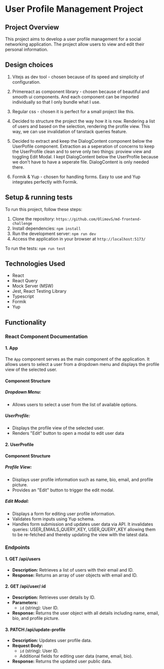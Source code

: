# User Profile Management Project

## Project Overview

This project aims to develop a user profile management for a social networking application. The project allow users to view and edit their personal information.

## Design choices

1. Vitejs as dev tool - chosen because of its speed and simplicity of configuration.

2. Primereact as component library - chosen because of beautiful and smooth ui components. And each component can be imported individually so that I only bundle what I use.

3. Regular css - chosen it is perfect for a small project like this.

4. Decided to structure the project the way how it is now. Rendering a list of users and based on the selection, rendering the profile view. This way, we can use invalidation of tanstack queries feature.

5. Decided to extract and keep the DialogContent component below the UserPofile component. Extraction as a seperation of concerns to keep the UserProfile clean and to serve only two things: proview view and toggling Edit Modal. I kept DialogContent below the UserProfile because we don't have to have a seperate file. DialogContent is only needed there.

6. Formik & Yup - chosen for handling forms. Easy to use and Yup integrates perfectly with Formik.

## Setup & running tests

To run this project, follow these steps:

1. Clone the repository: `https://github.com/OlimovS/md-frontend-challenge`
2. Install dependencies: `npm install`
3. Run the development server: `npm run dev`
4. Access the application in your browser at `http://localhost:5173/`

To run the tests: `npm run test`

## Technologies Used

- React
- React Query
- Mock Server (MSW)
- Jest, React Testing Library
- Typescript
- Formik
- Yup

## Functionality

### React Component Documentation

#### 1. App

The `App` component serves as the main component of the application. It allows users to select a user from a dropdown menu and displays the profile view of the selected user.

#### Component Structure

##### Dropdown Menu:

- Allows users to select a user from the list of available options.

##### UserProfile:

- Displays the profile view of the selected user.
- Renders "Edit" button to open a modal to edit user data

#### 2. UserProfile

#### Component Structure

##### Profile View:

- Displays user profile information such as name, bio, email, and profile picture.
- Provides an "Edit" button to trigger the edit modal.

##### Edit Modal:

- Displays a form for editing user profile information.
- Validates form inputs using Yup schema.
- Handles form submission and updates user data via API. It invalidates queries: USER_EMAILS_QUERY_KEY, USER_QUERY_KEY allowing them to be re-fetched and thereby updating the view with the latest data.

### Endpoints

#### 1. GET /api/users

- **Description:** Retrieves a list of users with their email and ID.
- **Response:** Returns an array of user objects with email and ID.

#### 2. GET /api/user/:id

- **Description:** Retrieves user details by ID.
- **Parameters:**
  - `id` (string): User ID.
- **Response:** Returns the user object with all details including name, email, bio, and profile picture.

#### 3. PATCH /api/update-profile

- **Description:** Updates user profile data.
- **Request Body:**
  - `id` (string): User ID.
  - Additional fields for editing user data (name, email, bio).
- **Response:** Returns the updated user public data.
